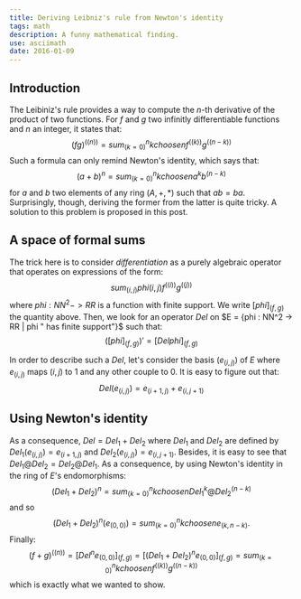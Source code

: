 ```yaml
---
title: Deriving Leibniz's rule from Newton's identity
tags: math
description: A funny mathematical finding.
use: asciimath
date: 2016-01-09
---
```


## Introduction

The Leibiniz's rule provides a way to compute the $n$-th derivative of the product of two functions. 
For $f$ and $g$ two infinitly differentiable functions and $n$ an integer, it states that: 
$$ (fg)^((n)) = sum_(k=0)^n k choose n f^((k))g^((n-k)) $$
Such a formula can only remind Newton's identity, which says that:
$$ (a+b)^n = sum_(k=0)^n k choose n a^kb^(n-k) $$
for $a$ and $b$ two elements of any ring $(A, +, *)$ such that $ab=ba$. 
Surprisingly, though, deriving the former from the latter is quite tricky. A solution to this problem is proposed in this post.

## A space of formal sums
The trick here is to consider _differentiation_ as a purely algebraic operator that operates on expressions of the form: 
$$ sum_(i,j) phi(i,j) f^((i))g^((j)) $$
where $phi : NN^2 -> RR$ is a function with finite support. 
We write $[phi]_(f,g)$ the quantity above. Then, we look for an operator $Del$ on $E = {phi : NN^2 -> RR | phi " has finite support"}$ such that:
$$ ([phi]_(f, g))' = [Del phi]_(f, g) $$

In order to describe such a $Del$, let's consider the basis $(e_(i,j))$ of $E$ where $e_(i,j)$ maps $(i,j)$ to $1$ and any other couple to $0$. 
It is easy to figure out that: $$ Del (e_(i,j)) = e_(i+1,j) + e_(i,j+1)$$

## Using Newton's identity
As a consequence, $Del = Del_1 + Del_2$ where $Del_1$ and $Del_2$ are defined by $Del_1(e_(i,j)) = e_(i+1,j)$ and $Del_2(e_(i,j)) = e_(i,j+1)$. 
Besides, it is easy to see that $Del_1@Del_2=Del_2@Del_1$. As a consequence, by using Newton's identity in the ring of $E$'s endomorphisms:
$$(Del_1 + Del_2)^n = sum_(k=0)^n k choose n Del_1^k @ Del_2^(n-k)$$
and so $$(Del_1 + Del_2)^n(e_(0,0)) = sum_(k=0)^n k choose n e_(k, n-k).$$
Finally: $$(f+g)^((n)) = [Del^n e_(0,0)]_(f,g) = [(Del_1+Del_2)^n e_(0, 0)]_(f, g) = sum_(k=0)^n k choose n f^((k))g^((n-k))$$
which is exactly what we wanted to show.